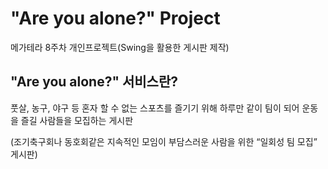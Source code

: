 # "Are you alone?" Project
메가테라 8주차 개인프로젝트(Swing을 활용한 게시판 제작)

## "Are you alone?" 서비스란?

풋살, 농구, 야구 등 혼자 할 수 없는 스포츠를 즐기기 위해 하루만 같이 팀이 되어 운동을 즐길 사람들을 모집하는 게시판 

(조기축구회나 동호회같은 지속적인 모임이 부담스러운 사람을 위한 “일회성 팀 모집” 게시판)
